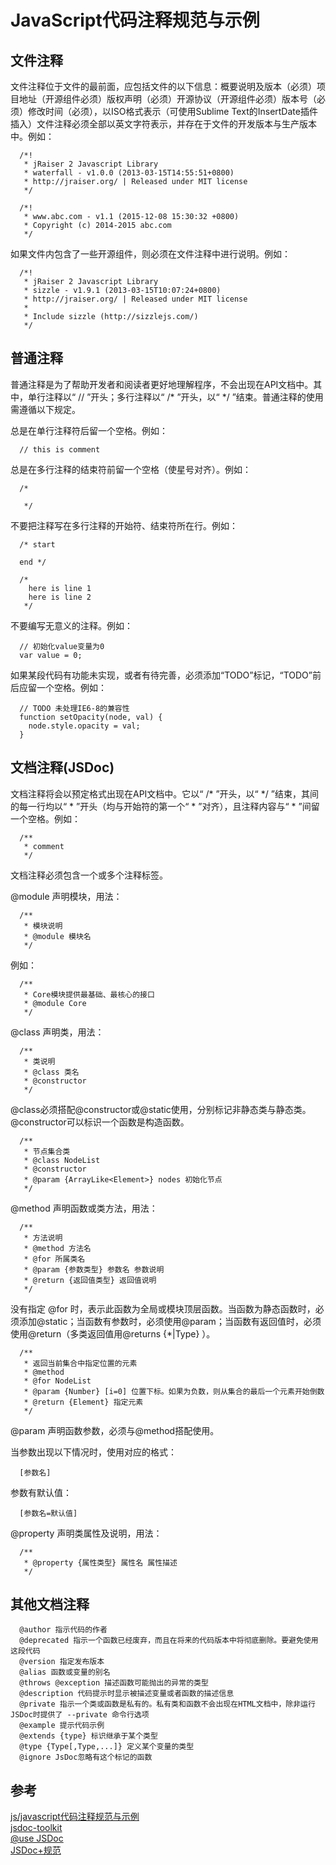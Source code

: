 JavaScript代码注释规范与示例
===

## 文件注释

文件注释位于文件的最前面，应包括文件的以下信息：概要说明及版本（必须）项目地址（开源组件必须）版权声明（必须）开源协议（开源组件必须）版本号（必须）修改时间（必须），以ISO格式表示（可使用Sublime Text的InsertDate插件插入）文件注释必须全部以英文字符表示，并存在于文件的开发版本与生产版本中。例如：

```
  /*!
   * jRaiser 2 Javascript Library
   * waterfall - v1.0.0 (2013-03-15T14:55:51+0800)
   * http://jraiser.org/ | Released under MIT license
   */
```

```
  /*!
   * www.abc.com - v1.1 (2015-12-08 15:30:32 +0800)
   * Copyright (c) 2014-2015 abc.com
   */
```

如果文件内包含了一些开源组件，则必须在文件注释中进行说明。例如：

```
  /*!
   * jRaiser 2 Javascript Library
   * sizzle - v1.9.1 (2013-03-15T10:07:24+0800)
   * http://jraiser.org/ | Released under MIT license
   *
   * Include sizzle (http://sizzlejs.com/)
   */
```

## 普通注释

普通注释是为了帮助开发者和阅读者更好地理解程序，不会出现在API文档中。其中，单行注释以“ // ”开头；多行注释以“ /\* ”开头，以“ \*/ ”结束。普通注释的使用需遵循以下规定。

总是在单行注释符后留一个空格。例如：

```
  // this is comment
```

总是在多行注释的结束符前留一个空格（使星号对齐）。例如：

```
  /* 

   */
```

不要把注释写在多行注释的开始符、结束符所在行。例如：

```
  /* start

  end */
```

```
  /*
    here is line 1
    here is line 2
   */
```

不要编写无意义的注释。例如：

```
  // 初始化value变量为0
  var value = 0;
```

如果某段代码有功能未实现，或者有待完善，必须添加“TODO”标记，“TODO”前后应留一个空格。例如：

```
  // TODO 未处理IE6-8的兼容性
  function setOpacity(node, val) {
    node.style.opacity = val;
  }
```

## 文档注释(JSDoc)

文档注释将会以预定格式出现在API文档中。它以“ /\* ”开头，以“ \*/ ”结束，其间的每一行均以“ \* ”开头（均与开始符的第一个“ \* ”对齐），且注释内容与“ \* ”间留一个空格。例如：

```
  /**
   * comment
   */
```

文档注释必须包含一个或多个注释标签。

@module 声明模块，用法：

```
  /**
   * 模块说明
   * @module 模块名
   */
```

例如：

```
  /**
   * Core模块提供最基础、最核心的接口
   * @module Core
   */
```

@class 声明类，用法：

```
  /**
   * 类说明
   * @class 类名
   * @constructor
   */
```

@class必须搭配@constructor或@static使用，分别标记非静态类与静态类。@constructor可以标识一个函数是构造函数。

```
  /**
   * 节点集合类
   * @class NodeList
   * @constructor
   * @param {ArrayLike<Element>} nodes 初始化节点
   */
```

@method 声明函数或类方法，用法：

```
  /**
   * 方法说明
   * @method 方法名
   * @for 所属类名
   * @param {参数类型} 参数名 参数说明
   * @return {返回值类型} 返回值说明
   */
```

没有指定 @for 时，表示此函数为全局或模块顶层函数。当函数为静态函数时，必须添加@static；当函数有参数时，必须使用@param；当函数有返回值时，必须使用@return（多类返回值用@returns {*|Type} ）。

```
  /**
   * 返回当前集合中指定位置的元素
   * @method
   * @for NodeList
   * @param {Number} [i=0] 位置下标。如果为负数，则从集合的最后一个元素开始倒数
   * @return {Element} 指定元素
   */
```

@param 声明函数参数，必须与@method搭配使用。

当参数出现以下情况时，使用对应的格式：

```
  [参数名]
```

参数有默认值：

```
  [参数名=默认值]
```

@property 声明类属性及说明，用法：

```
  /**
   * @property {属性类型} 属性名 属性描述
   */
```

## 其他文档注释

```
  @author 指示代码的作者 
  @deprecated 指示一个函数已经废弃，而且在将来的代码版本中将彻底删除。要避免使用这段代码
  @version 指定发布版本
  @alias 函数或变量的别名
  @throws @exception 描述函数可能抛出的异常的类型
  @description 代码提示时显示被描述变量或者函数的描述信息
  @private 指示一个类或函数是私有的。私有类和函数不会出现在HTML文档中，除非运行JSDoc时提供了 --private 命令行选项
  @example 提示代码示例
  @extends {type} 标识继承于某个类型
  @type {Type[,Type,...]} 定义某个变量的类型
  @ignore JsDoc忽略有这个标记的函数
```

## 参考

[js/javascript代码注释规范与示例](http://www.lifefrom.com/qianduan/336.html)  
[jsdoc-toolkit](https://code.google.com/p/jsdoc-toolkit/w/list)  
[@use JSDoc](http://usejsdoc.org/)  
[JSDoc+规范](http://ask.dcloud.net.cn/article/129)  
